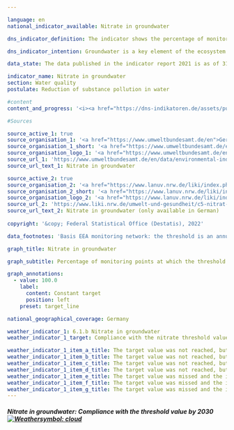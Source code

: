 ```yaml
---

language: en    
national_indicator_available: Nitrate in groundwater    

dns_indicator_definition: The indicator shows the percentage of monitoring sites at which the annual average concentration of nitrate in groundwater does not exceed the threshold of 50 milligrams per litre.    

dns_indicator_intention: Groundwater is a key element of the ecosystem. It is part of the water cycle and performs important ecological functions. Groundwater is also Germany’s most important drinking water resource. However, elevated nitrate content impairs the ecology of bodies of water. The threshold of 50 mg/l of nitrate in groundwater specified in the Ground Water Ordinance and in the Surface Waters Ordinance are therefore to be observed at all monitoring sites by 2030.    

data_state: The data published in the indicator report 2021 is as of 31.12.2020. The data shown on the DNS-Online-Platform is updated regularly, so that more current data may be available online than published in the indicator report 2021.    

indicator_name: Nitrate in groundwater    
section: Water quality    
postulate: Reduction of substance pollution in water    

#content     
content_and_progress: '<i><a href="https://dns-indikatoren.de/assets/publications/reports/en/2021.pdf">Text from the Indicator Report 2021 </a></i><br>The nitrate content in groundwater is collected by the Länder for the purpose of reporting on the status of groundwater in Germany to the European Environment Agency (EEA). The monitoring sites used for this purpose together form the so-called EEA monitoring network. The EEA monitoring network comprises a total of 1214 monitoring sites and provides a representative picture of Germany. The data are compiled by the Federal Environment Agency from information provided by the German Working Group on Water Issues of the Länder and the Federal Government (LAWA).<br>Like the indicator of phosphorus content in flowing waters, the nitrate indicator does not reveal how far above or below the threshold the readings have been. The indicator merely records how many of all the monitoring sites complied with the prescribed threshold. The nitrate load may have fallen sharply at some monitoring sites. Nevertheless, if the concentration remains above the maximum of 50 mg/l, the reduction will not be reflected in the indicator.<br>The same applies to nitrate loads that have increased but are still below the threshold. The interpretation must also take into account that measures to reduce nitrate pollution may have a delayed effect, since the period of infiltration from the surface to the groundwater can take several years.<br>The naturally occurring level of nitrate lies between 0 and 10 mg/l. Concentrations between 10 and 25 mg/l indicate minor to medium loads. Concentrations between 25 and 50 milligrams per liter indicate severe groundwater contamination. Figures above the threshold of 50 mg/l which is set in the Ground Water Ordinance and which also underlies this indicator mean that the groundwater has a poor chemical status and cannot be used as drinking water without treatment.<br>In 2018 the target of less than 50 mg of nitrate per litre was met at 82.7 of all monitoring sites. Since 2008, the percentage of monitoring sites at which this target is met has remained virtually unchanged. This means that the goal of recording concentrations below the threshold at all monitoring sites has not been achieved and that the indicator value is not recognisably moving in that direction. Conversely, in 2018 the nitrate threshold of 50 mg/l was exceeded at 17.3% of the groundwater monitoring sites in the EEA monitoring network. Consequently, the groundwater at these locations cannot be used for drinking-water supplies without treatment. At 17.3% of the monitoring sites the nitrate value lay between 25 and 50 mg/l, which still indicates an elevated degree of pollution. This percentage rate also remained virtually unchanged over the years.<br>The pollution of groundwater with nitrate is caused primarily by the leaching of nitrate from various nitrogen fertilisers. Besides farmyard manures such as liquid manure and slurry, these also include the mineral fertilisers that are used in intensive crop-farming. The last few years have also seen an increase in the use of digestate, which occurs as a by-product of biogas power plants, as an agricultural fertiliser. All of these things can contribute to higher nitrate values in groundwater if fertilisation is not matched to specific crop requirements. Accordingly, the development of indicator 2.1.a – Nitrogen surplus in agriculture – influences the nitrate load in groundwater.<br>In order to measure the actual influence of agricultural activity on the nitrate load of waters, there is a separate system of nitrate reporting to the EU. For this report, the monitoring sites for waters in predominantly agricultural catchment areas are selected from the EEA site network. The nitrate load in that specific part of the monitoring network is therefore above the average for indicator 6.1.b.'    

#Sources    

source_active_1: true
source_organisation_1: '<a href="https://www.umweltbundesamt.de/en">German Environment Agency</a>'
source_organisation_1_short: '<a href="https://www.umweltbundesamt.de/en">German Environment Agency</a>'
source_organisation_logo_1: '<a href="https://www.umweltbundesamt.de/en"><img src="https://dnsUpgradeEnvironment.github.io/dns-indicators/en/public/OrgImgDe/uba.png" alt="German Environment Agency" title=" Click here to visit the homepage of the organizationGerman Environment Agency" style="height:60px; width:148px; border: transparent"/></a>'
source_url_1: 'https://www.umweltbundesamt.de/en/data/environmental-indicators/indicator-nitrate-in-groundwater'
source_url_text_1: Nitrate in groundwater

source_active_2: true
source_organisation_2: '<a href="https://www.lanuv.nrw.de/liki/index.php">Länderinitiative Kernindikatoren</a>'
source_organisation_2_short: '<a href="https://www.lanuv.nrw.de/liki/index.php">Länderinitiative Kernindikatoren</a>'
source_organisation_logo_2: '<a href="https://www.lanuv.nrw.de/liki/index.php"><img src="https://dnsUpgradeEnvironment.github.io/dns-indicators/en/public/OrgImgDe/liki.png" alt="Länderinitiative Kernindikatoren" title=" Click here to visit the homepage of the organizationLänderinitiative Kernindikatoren" style="height:60px; width:148px; border: transparent"/></a>'
source_url_2: 'https://www.liki.nrw.de/umwelt-und-gesundheit/c5-nitrat-im-grundwasser'
source_url_text_2: Nitrate in groundwater (only available in German)
    
copyright: '&copy; Federal Statistical Office (Destatis), 2022'    

data_footnotes: 'Basis EEA monitoring network: the threshold is an annual average of 50 mg nitrate per litre of groundwater.<br>• No data for the city states of Berlin, Bremen and Hamburg, as there are too few measuring points.'    

graph_title: Nitrate in groundwater    

graph_subtitle: Percentage of monitoring points at which the threshold is not exceeded    

graph_annotations:
  - value: 100.0
    label:
      content: Constant target
      position: left
    preset: target_line        

national_geographical_coverage: Germany    

weather_indicator_1: 6.1.b Nitrate in groundwater
weather_indicator_1_target: Compliance with the nitrate threshold value of 50 mg/l at all monitoring points by 2030

weather_indicator_1_item_a_title: The target value was not reached, but the average development points in the desired direction.
weather_indicator_1_item_b_title: The target value was not reached, but the average development points in the desired direction.
weather_indicator_1_item_c_title: The target value was not reached, but the average development points in the desired direction.
weather_indicator_1_item_d_title: The target value was not reached, but the average development points in the desired direction.
weather_indicator_1_item_e_title: The target value was missed and the indicator has not moved towards the target on average over the last changes.
weather_indicator_1_item_f_title: The target value was missed and the indicator has not moved towards the target on average over the last changes.
weather_indicator_1_item_g_title: The target value was missed and the indicator has not moved towards the target on average over the last changes.    
---
```



<div>
  <div class="my-header">
    <h5>Nitrate in groundwater: Compliance with the threshold value by 2030
      <a href="https://dnsUpgradeEnvironment.github.io/dns-indicators/en/status"><img src="https://g205sdgs.github.io/sdg-indicators/public/Wettersymbole/Wolke.png" title="The target value was not reached, but the average development points in the desired direction." alt="Weathersymbol: cloud"/>
      </a>
    </h5>
  </div>
  <div class="my-header-note">
  </div>
</div>